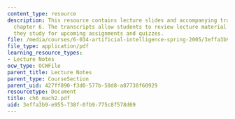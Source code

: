 ```yaml
---
content_type: resource
description: This resource contains lecture slides and accompanying transcripts for
  chapter 6. The transcripts allow students to review lecture material in detail as
  they study for upcoming assignments and quizzes.
file: /media/courses/6-034-artificial-intelligence-spring-2005/3effa3b9e955738f0fb9775c8f578d69_ch6_mach2.pdf
file_type: application/pdf
learning_resource_types:
- Lecture Notes
ocw_type: OCWFile
parent_title: Lecture Notes
parent_type: CourseSection
parent_uid: 427ff890-f3d0-577b-50d8-a87738f60929
resourcetype: Document
title: ch6_mach2.pdf
uid: 3effa3b9-e955-738f-0fb9-775c8f578d69
---
```

